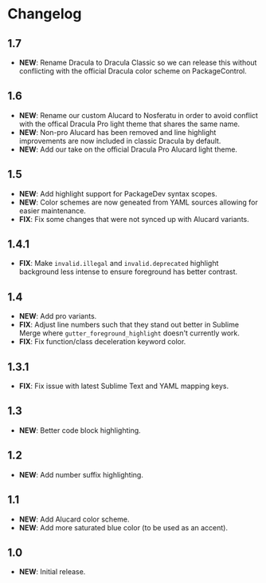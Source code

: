 # Changelog

## 1.7

-   **NEW**: Rename Dracula to Dracula Classic so we can release this without conflicting with the official Dracula
    color scheme on PackageControl.

## 1.6

-   **NEW**: Rename our custom Alucard to Nosferatu in order to avoid conflict with the offical Dracula Pro light theme
    that shares the same name.
-   **NEW**: Non-pro Alucard has been removed and line highlight improvements are now included in classic Dracula by
    default.
-   **NEW**: Add our take on the official Dracula Pro Alucard light theme.

## 1.5

-   **NEW**: Add highlight support for PackageDev syntax scopes.
-   **NEW**: Color schemes are now geneated from YAML sources allowing for easier maintenance.
-   **FIX**: Fix some changes that were not synced up with Alucard variants.

## 1.4.1

-   **FIX**: Make `invalid.illegal` and `invalid.deprecated` highlight background less intense to ensure foreground has
    better contrast.

## 1.4

-   **NEW**: Add pro variants.
-   **FIX**: Adjust line numbers such that they stand out better in Sublime Merge where `gutter_foreground_highlight`
    doesn't currently work.
-   **FIX**: Fix function/class deceleration keyword color.

## 1.3.1

-   **FIX**: Fix issue with latest Sublime Text and YAML mapping keys.

## 1.3

-   **NEW**: Better code block highlighting.

## 1.2

-   **NEW**: Add number suffix highlighting.

## 1.1

-   **NEW**: Add Alucard color scheme.
-   **NEW**: Add more saturated blue color (to be used as an accent).

## 1.0

-   **NEW**: Initial release.
